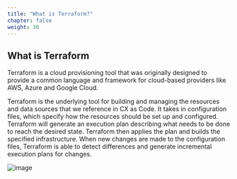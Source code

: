 ```yaml
---
title: "What is Terraform?"
chapter: false
weight: 30
---
```


## What is Terraform

Terraform is a cloud provisioning tool that was originally designed to provide a common language and framework for cloud-based providers like AWS, Azure and Google Cloud.

Terraform is the underlying tool for building and managing the resources and data sources that we reference in CX as Code. It takes in configuration files, which specify how the resources should be set up and configured. Terraform will generate an execution plan describing what needs to be done to reach the desired state. Terraform then applies the plan and builds the specified infrastructure. When new changes are made to the configuration files, Terraform is able to detect differences and generate incremental execution plans for changes.​

![image](/images/CXTerraform.PNG)

